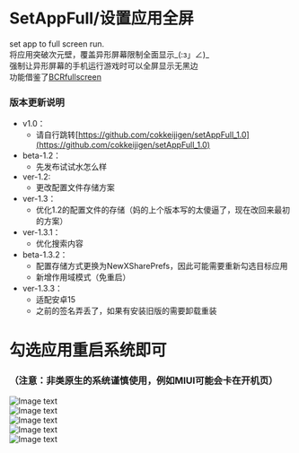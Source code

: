 # SetAppFull/设置应用全屏
set app to full screen run.<br>
将应用突破次元壁，覆盖异形屏幕限制全面显示_(:з」∠)_<br>
强制让异形屏幕的手机运行游戏时可以全屏显示无黑边<br>
功能借鉴了[BCRfullscreen](https://github.com/KitsunePie/BCRfullscreen)<br>

### 版本更新说明<br>
- v1.0：
    - 请自行跳转[https://github.com/cokkeijigen/setAppFull_1.0](https://github.com/cokkeijigen/setAppFull_1.0)
- beta-1.2：
   - 先发布试试水怎么样
- ver-1.2: 
   - 更改配置文件存储方案
- ver-1.3： 
   - 优化1.2的配置文件的存储（妈的上个版本写的太傻逼了，现在改回来最初的方案）
- ver-1.3.1：
   - 优化搜索内容
- beta-1.3.2：
   - 配置存储方式更换为NewXSharePrefs，因此可能需要重新勾选目标应用
   - 新增作用域模式（免重启）
- ver-1.3.3：
   - 适配安卓15
   - 之前的签名弄丢了，如果有安装旧版的需要卸载重装

# 勾选应用重启系统即可 <br>
### （注意：非类原生的系统谨慎使用，例如MIUI可能会卡在开机页）<br>
![Image text](https://raw.githubusercontent.com/cokkeijigen/setAppFull/master/Pictures/image0.png)<br>
![Image text](https://raw.githubusercontent.com/cokkeijigen/setAppFull/master/Pictures/image.png)<br>
![Image text](https://raw.githubusercontent.com/cokkeijigen/setAppFull/master/Pictures/image3.png)<br>
![Image text](https://raw.githubusercontent.com/cokkeijigen/setAppFull/master/Pictures/image1.png)<br>
![Image text](https://raw.githubusercontent.com/cokkeijigen/setAppFull/master/Pictures/image2.png)<br>
